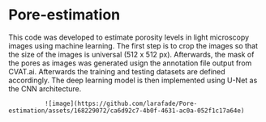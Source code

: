 # Pore-estimation

This code was developed to estimate porosity levels in light microscopy images using machine learning. The first step is to crop the images so that the size of the images is universal (512 x 512 px). Afterwards, the mask of the pores as images was generated usign the annotation file output from CVAT.ai. Afterwards the training and testing datasets are defined accordingly. The deep learning model is then implemented using U-Net as the CNN architecture. 


              ![image](https://github.com/larafade/Pore-estimation/assets/168229072/ca6d92c7-4b0f-4631-ac0a-052f1c17a64e)
